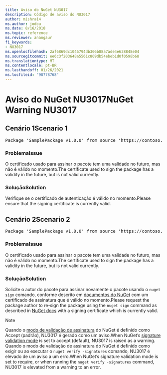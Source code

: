 ```yaml
---
title: Aviso do NuGet NU3017
description: Código de aviso do NU3017
author: mishra14
ms.author: jodou
ms.date: 8/16/2018
ms.topic: reference
ms.reviewer: anangaur
f1_keywords:
- NU3017
ms.openlocfilehash: 2af6869dc1046794db306b88a7ade4e638848e04
ms.sourcegitcommit: ee6c3f203648a5561c809db54ebeb1d0f0598b68
ms.translationtype: MT
ms.contentlocale: pt-BR
ms.lasthandoff: 01/26/2021
ms.locfileid: "98778768"
---
```

# <a name="nuget-warning-nu3017"></a><span data-ttu-id="effdc-103">Aviso do NuGet NU3017</span><span class="sxs-lookup"><span data-stu-id="effdc-103">NuGet Warning NU3017</span></span>

## <a name="scenario-1"></a><span data-ttu-id="effdc-104">Cenário 1</span><span class="sxs-lookup"><span data-stu-id="effdc-104">Scenario 1</span></span>

<pre>Package 'SamplePackage v1.0.0' from source 'https://contoso.com/index.json': The signing certificate is not yet valid.</pre>

### <a name="issue"></a><span data-ttu-id="effdc-105">Problema</span><span class="sxs-lookup"><span data-stu-id="effdc-105">Issue</span></span>

<span data-ttu-id="effdc-106">O certificado usado para assinar o pacote tem uma validade no futuro, mas não é válido no momento.</span><span class="sxs-lookup"><span data-stu-id="effdc-106">The certificate used to sign the package has a validity in the future, but is not valid currently.</span></span>


### <a name="solution"></a><span data-ttu-id="effdc-107">Solução</span><span class="sxs-lookup"><span data-stu-id="effdc-107">Solution</span></span>

<span data-ttu-id="effdc-108">Verifique se o certificado de autenticação é válido no momento.</span><span class="sxs-lookup"><span data-stu-id="effdc-108">Please ensure that the signing certificate is currently valid.</span></span>



## <a name="scenario-2"></a><span data-ttu-id="effdc-109">Cenário 2</span><span class="sxs-lookup"><span data-stu-id="effdc-109">Scenario 2</span></span>

<pre>Package 'SamplePackage v1.0.0' from source 'https://contoso.com/index.json': The primary signature's certificate is not yet valid.</pre>

### <a name="issue"></a><span data-ttu-id="effdc-110">Problema</span><span class="sxs-lookup"><span data-stu-id="effdc-110">Issue</span></span>

<span data-ttu-id="effdc-111">O certificado usado para assinar o pacote tem uma validade no futuro, mas não é válido no momento.</span><span class="sxs-lookup"><span data-stu-id="effdc-111">The certificate used to sign the package has a validity in the future, but is not valid currently.</span></span>


### <a name="solution"></a><span data-ttu-id="effdc-112">Solução</span><span class="sxs-lookup"><span data-stu-id="effdc-112">Solution</span></span>

<span data-ttu-id="effdc-113">Solicite o autor do pacote para assinar novamente o pacote usando o `nuget sign` comando, conforme descrito em [documentos do NuGet](../../create-packages/sign-a-package.md) com um certificado de assinatura que é válido no momento.</span><span class="sxs-lookup"><span data-stu-id="effdc-113">Please request the package author to re-sign the package using the `nuget sign` command as described in [NuGet docs](../../create-packages/sign-a-package.md) with a signing certificate which is currently valid.</span></span>


> [!Note]
> <span data-ttu-id="effdc-114">Quando o [modo de validação de assinatura](../../consume-packages/installing-signed-packages.md#configure-package-signature-requirements) do NuGet é definido como Accept (padrão), NU3017 é gerado como um aviso.</span><span class="sxs-lookup"><span data-stu-id="effdc-114">When NuGet’s [signature validation mode](../../consume-packages/installing-signed-packages.md#configure-package-signature-requirements) is set to accept (default), NU3017 is raised as a warning.</span></span> <span data-ttu-id="effdc-115">Quando o modo de validação de assinatura do NuGet é definido como exigir ou ao executar o `nuget verify -signatures` comando, NU3017 é elevado de um aviso a um erro.</span><span class="sxs-lookup"><span data-stu-id="effdc-115">When NuGet’s signature validation mode is set to require, or when running the `nuget verify -signatures` command, NU3017 is elevated from a warning to an error.</span></span> 
